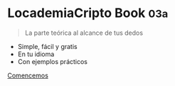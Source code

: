 # LocademiaCripto Book <small>03a</small>

>La parte teórica al alcance de tus dedos

- Simple, fácil y gratis
- En tu idioma
- Con ejemplos prácticos

[Comencemos](#book)
